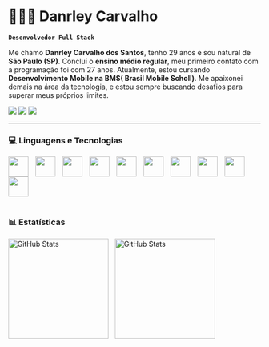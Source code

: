 # 👨🏻‍💻 Danrley Carvalho

**`Desenvolvedor Full Stack`**

Me chamo **Danrley Carvalho dos Santos**, tenho 29 anos e sou natural de **São Paulo (SP)**. Concluí o **ensino médio regular**, meu primeiro contato com a programação foi com 27 anos. Atualmente, estou cursando **Desenvolvimento Mobile na BMS( Brasil Mobile Scholl)**. Me apaixonei demais na área da tecnologia, e estou sempre buscando desafios para superar meus próprios limites.

<div> 
  <a href="https://www.instagram.com/manoo.dan/" target="_blank"><img src="https://img.shields.io/badge/-Instagram-%23E4405F?style=for-the-badge&logo=instagram&logoColor=white" target="blank"></a>
  <a href = "mailto:danrley7drop@gmail.com"><img src="https://img.shields.io/badge/-Gmail-%23333?style=for-the-badge&logo=gmail&logoColor=white" target="blank"></a>
  <a href="https://www.linkedin.com/in/Danrley Carvalho/" target="_blank"><img src="https://img.shields.io/badge/-LinkedIn-%230077B5?style=for-the-badge&logo=linkedin&logoColor=white" target="blank"></a> 
</div>

---

### 💻 Linguagens e Tecnologias

<div style="display: inline_block">
  <img align="center" height="40" width="40" style="padding-right: 10px;" src="https://cdn.jsdelivr.net/gh/devicons/devicon@latest/icons/python/python-original.svg">
  <img align="center" height="40" width="40" style="padding-right: 10px;" src="https://cdn.jsdelivr.net/gh/devicons/devicon@latest/icons/java/java-original.svg">
  <img align="center" height="40" width="40" style="padding-right: 10px;" src="https://cdn.jsdelivr.net/gh/devicons/devicon@latest/icons/c/c-original.svg">
  <img align="center" height="40" width="40" style="padding-right: 10px;" src="https://cdn.jsdelivr.net/gh/devicons/devicon@latest/icons/kotlin/kotlin-original.svg">
  <img align="center" height="40" width="40" style="padding-right: 10px;" src="https://cdn.jsdelivr.net/gh/devicons/devicon@latest/icons/mysql/mysql-original.svg">
  <img align="center" height="40" width="40" style="padding-right: 10px;" src="https://cdn.jsdelivr.net/gh/devicons/devicon@latest/icons/react/react-original.svg">
  <img align="center" height="40" width="40" style="padding-right: 10px;" src="https://cdn.jsdelivr.net/gh/devicons/devicon@latest/icons/html5/html5-original.svg">
  <img align="center" height="40" width="40" style="padding-right: 10px;" src="https://cdn.jsdelivr.net/gh/devicons/devicon@latest/icons/css3/css3-original.svg">
  <img align="center" height="40" width="40" style="padding-right: 10px;" src="https://cdn.jsdelivr.net/gh/devicons/devicon@latest/icons/javascript/javascript-original.svg">
  <img align="center" height="40" width="40" style="padding-right: 10px;" src="https://cdn.jsdelivr.net/gh/devicons/devicon@latest/icons/git/git-original.svg">
</div><br>

### 📊 Estatísticas

<p>
  <img 
    align = "left" 
    alt = "GitHub Stats" 
    height = "200" 
    style = "padding-right: 10px;" 
    src = "https://github-readme-stats.vercel.app/api?username=danrley777&show_icons=true&theme=tokyonight&include_all_commits=true&locale=pt-br"
  />

<img 
      align = "left" 
      alt = "GitHub Stats" 
      height = "200" 
      src = "https://github-readme-stats.vercel.app/api/top-langs/?username=danrley777&theme=tokyonight&layout=compact&custom_title=Tecnologias&langs_count=9" 
  />
</p>
